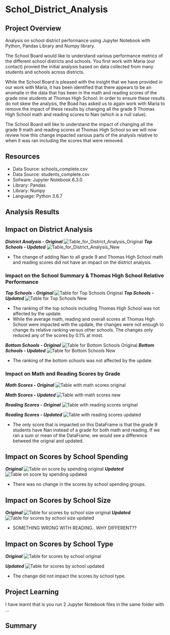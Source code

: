 # Schol_District_Analysis

## Project Overview
Analysis on school district performance using Jupyter Notebook with Python, Pandas Library and Numpy library.

The School Board would like to understand various performance metrics of the different school districts and schools.  You first work with Maria (our contact) provied the initial analysis based on data collected from many students and schools across districts.

While the School Board is pleased with the insight that we have provided in our work with Maria, it has been identified that there appears to be an anomalie in the data that has been in the math and reading scores of the grade nine students at Thomas High School. In order to ensure these results do not skew the analysis, the Boad has asked us to again work with Maria to remove the impact of these results by changing all the grade 9 Thomas High School math and reading scores to Nan (which is a null value).

The School Board will like to understand the impact of changing all the grade 9 math and reading scores at Thomas High School so we will now review how this change impacted various parts of the analysis relative to when it was ran including the scores that were removed.

## Resources
- Data Source: schools_complete.csv
- Data Source: students_complete.csv
- Sofware: Jupyter Notebook 6.3.0
- Library: Pandas
- Library: Numpy
- Language: Python 3.6.7

## Analysis Results

## Impact on District Analysis
***District Analysis - Original***
![Table_for_District_Analysis_Original](https://github.com/tessiertodd/School_District_Analysis/blob/main/Resources/District%20DataFrame%20Original.png)
***Top Schools - Updated***
![Table_for_District_Analysis_New](https://github.com/tessiertodd/School_District_Analysis/blob/main/Resources/District%20DataFrame%20Updated.png)
- The change of adding Nan to all grade 9 and Thomas High School math and reading scores did not have an impact on the district analysis.

### Impact on the School Summary & Thomas High School Relative Performance
***Top Schools - Original***
![Table for Top Schools Original](https://github.com/tessiertodd/School_District_Analysis/blob/main/Resources/School%20Summary%20Top%20Original.png)
***Top Schools - Updated***
![Table for Top Schools New](https://github.com/tessiertodd/School_District_Analysis/blob/main/Resources/School%20Summary%20Top%20New.png)
-  The ranking of the top schools including Thomas High School was not affected by the update.
- While the average math, reading and overall scores at Thomas High School were impacted with the update, the changes were not enough to change its relative ranking versus other schools. The changes only reduced any of the scores by 0.1% at most.

***Bottom Schools - Original***
![Table for Bottom Schools Original](https://github.com/tessiertodd/School_District_Analysis/blob/main/Resources/School%20Summary%20Bottom%20Original.png)
***Bottom Schools - Updated***
![Table for Bottom Schools New](https://github.com/tessiertodd/School_District_Analysis/blob/main/Resources/School%20Summary%20Bottom%20New.png)
-   The ranking of the bottom schools was not affected by the update.

### Impact on Math and Reading Scores by Grade

***Math Scores - Original***
![Table with math scores original](https://github.com/tessiertodd/School_District_Analysis/blob/main/Resources/Math%20Scores%20by%20Grade%20Original.png)

***Math Scores - Updated***
![Table with math scores new]( https://github.com/tessiertodd/School_District_Analysis/blob/main/Resources/Math%20Scores%20by%20Grade%20New.png)

***Reading Scores - Original***
![Table with reading scores original](https://github.com/tessiertodd/School_District_Analysis/blob/main/Resources/Reading%20Scores%20by%20Grade%20Original.png)

***Reading Scores - Updated***
![Table with reading scores updated](https://github.com/tessiertodd/School_District_Analysis/blob/main/Resources/Reading%20Scores%20by%20Grade%20New.png)

- The only score that is impacted on this DataFrame is that the grade 9 students have Nan instead of a grade for both math and reading.  If we ran a sum or mean of the DataFrame, we would see a difference betweed the orignal and updated.

## Impact on Scores by School Spending
***Original***
![Table on score by spending original](https://github.com/tessiertodd/School_District_Analysis/blob/main/Resources/Scores%20by%20Student%20Spending%20Original.png)
***Updated***
![Table on score by spending updated](https://github.com/tessiertodd/School_District_Analysis/blob/main/Resources/Scores%20by%20Student%20Spending%20New.png)
- There was no change in the scores by school spending groups.

## Impact on Scores by School Size
***Original***
![Table for scores by school size original](https://github.com/tessiertodd/School_District_Analysis/blob/main/Resources/Score%20by%20School%20Size%20Original.png)
***Updated***
![Table for scores by school size updated](https://github.com/tessiertodd/School_District_Analysis/blob/main/Resources/Score%20by%20School%20Size%20New.png)
- SOMETHING WRONG WITH READING.. WHY DIFFERENT??

## Impact on Scores by School Type
***Original***
![Table for scores by school original](https://github.com/tessiertodd/School_District_Analysis/blob/main/Resources/Scores%20by%20School%20Type%20Original.png)

***Updated***
![Table for scores by school updated](https://github.com/tessiertodd/School_District_Analysis/blob/main/Resources/Scores%20by%20School%20Type%20New.png)
- The change did not impact the scores by school type.

## Project Learning
I have learnt that is you run 2 Jupyter Notebook files in the same folder with ... 

## Summary

